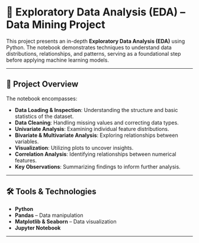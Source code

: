 # 🧪 Exploratory Data Analysis (EDA) – Data Mining Project

This project presents an in-depth **Exploratory Data Analysis (EDA)** using Python. The notebook demonstrates techniques to understand data distributions, relationships, and patterns, serving as a foundational step before applying machine learning models.

---
## 📌 Project Overview

The notebook encompasses:

- **Data Loading & Inspection**: Understanding the structure and basic statistics of the dataset.
- **Data Cleaning**: Handling missing values and correcting data types.
- **Univariate Analysis**: Examining individual feature distributions.
- **Bivariate & Multivariate Analysis**: Exploring relationships between variables.
- **Visualization**: Utilizing plots to uncover insights.
- **Correlation Analysis**: Identifying relationships between numerical features.
- **Key Observations**: Summarizing findings to inform further analysis.

---
## 🛠 Tools & Technologies

- **Python**
- **Pandas** – Data manipulation
- **Matplotlib & Seaborn** – Data visualization
- **Jupyter Notebook**

---
